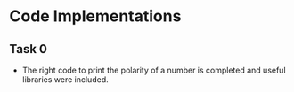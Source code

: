 # Code Implementations

## Task 0
* The right code to print the polarity of a number is completed and useful libraries were included.


